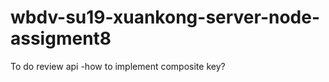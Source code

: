# wbdv-su19-xuankong-server-node-assigment8

To do
  review api
    -how to implement composite key?
    

